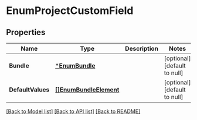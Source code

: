 # EnumProjectCustomField

## Properties
Name | Type | Description | Notes
------------ | ------------- | ------------- | -------------
**Bundle** | [***EnumBundle**](EnumBundle.md) |  | [optional] [default to null]
**DefaultValues** | [**[]EnumBundleElement**](EnumBundleElement.md) |  | [optional] [default to null]

[[Back to Model list]](../README.md#documentation-for-models) [[Back to API list]](../README.md#documentation-for-api-endpoints) [[Back to README]](../README.md)

